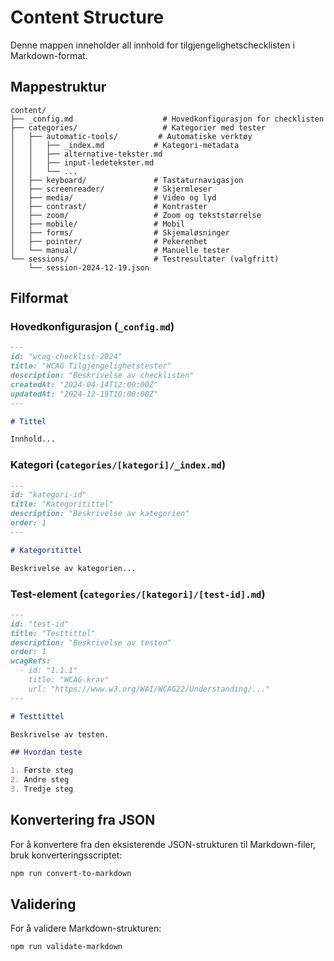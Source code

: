 # Content Structure

Denne mappen inneholder all innhold for tilgjengelighetschecklisten i Markdown-format.

## Mappestruktur

```
content/
├── _config.md                    # Hovedkonfigurasjon for checklisten
├── categories/                   # Kategorier med tester
│   ├── automatic-tools/         # Automatiske verktøy
│   │   ├── _index.md           # Kategori-metadata
│   │   ├── alternative-tekster.md
│   │   ├── input-ledetekster.md
│   │   └── ...
│   ├── keyboard/               # Tastaturnavigasjon
│   ├── screenreader/           # Skjermleser
│   ├── media/                  # Video og lyd
│   ├── contrast/               # Kontraster
│   ├── zoom/                   # Zoom og tekststørrelse
│   ├── mobile/                 # Mobil
│   ├── forms/                  # Skjemaløsninger
│   ├── pointer/                # Pekerenhet
│   └── manual/                 # Manuelle tester
└── sessions/                   # Testresultater (valgfritt)
    └── session-2024-12-19.json
```

## Filformat

### Hovedkonfigurasjon (`_config.md`)
```markdown
---
id: "wcag-checklist-2024"
title: "WCAG Tilgjengelighetstester"
description: "Beskrivelse av checklisten"
createdAt: "2024-04-14T12:00:00Z"
updatedAt: "2024-12-19T10:00:00Z"
---

# Tittel

Innhold...
```

### Kategori (`categories/[kategori]/_index.md`)
```markdown
---
id: "kategori-id"
title: "Kategoritittel"
description: "Beskrivelse av kategorien"
order: 1
---

# Kategoritittel

Beskrivelse av kategorien...
```

### Test-element (`categories/[kategori]/[test-id].md`)
```markdown
---
id: "test-id"
title: "Testtittel"
description: "Beskrivelse av testen"
order: 1
wcagRefs:
  - id: "1.1.1"
    title: "WCAG-krav"
    url: "https://www.w3.org/WAI/WCAG22/Understanding/..."
---

# Testtittel

Beskrivelse av testen.

## Hvordan teste

1. Første steg
2. Andre steg
3. Tredje steg
```

## Konvertering fra JSON

For å konvertere fra den eksisterende JSON-strukturen til Markdown-filer, bruk konverteringsscriptet:

```bash
npm run convert-to-markdown
```

## Validering

For å validere Markdown-strukturen:

```bash
npm run validate-markdown
```
